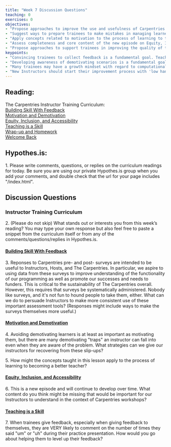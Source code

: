 ```yaml
--- 
title: "Week 7 Discussion Questions"    
teaching: 0 
exercises: 0  
objectives:
- "Propose approaches to improve the use and usefulness of Carpentries feedback surveys."
- "Suggest ways to prepare trainees to make mistakes in managing learner motivation."
- "Apply concepts related to motivation to the process of learning to teach."
- "Assess completeness and core content of the new episode on Equity, Inclusion, and Accessibility."
- "Propose approaches to support trainees in improving the quality of their feedback."
keypoints:  
- "Convincing trainees to collect feedback is a fundamental goal. Teaching them to use it is the next step."
- "Developing awareness of demotivating scenarios is a fundamental goal. Teaching trainees to cope with them is the next step."
- "Many trainees may have a growth mindset with regard to computational skills and a fixed mindset with regard to teaching skills."
- "New Instructors should start their improvement process with 'low hanging fruit' -- teaching techniques they can easily adopt. For some, this might center on presentation style while for others, it might have more to do with classroom mechanics. Focusing on one thing at a time to improve on can help people evaluate and prioritize their goals as they progress."
---
```


## Reading:
The Carpentries Instructor Training Curriculum:  
[Building Skill With Feedback](https://carpentries.github.io/instructor-training/06-feedback/index.html)  
[Motivation and Demotivation](https://carpentries.github.io/instructor-training/08-motivation/index.html)  
[Equity, Inclusion, and Accessibility](https://carpentries.github.io/instructor-training/09-eia/index.html)  
[Teaching is a Skill](https://carpentries.github.io/instructor-training/11-practice-teaching/index.html)  
[Wrap-up and Homework](https://carpentries.github.io/instructor-training/12-homework/index.html)  
[Welcome Back](https://carpentries.github.io/instructor-training/13-second-welcome/index.html)   



## Hypothes.is: 
1\. Please write comments, questions, or replies on the curriculum readings for today. Be sure you are using our private Hypothes.is group when you add your comments, and double check that the url for your page includes "/index.html".

## Discussion Questions

### Instructor Training Curriculum
2\. (Please do not skip) What stands out or interests you from this week’s reading? You may type your own response but also feel free to paste a snippet from the curriculum itself or from any of the comments/questions/replies in Hypothes.is.

#### [Building Skill With Feedback](https://carpentries.github.io/instructor-training/06-feedback/index.html)
3\. Reponses to Carpentries pre- and post- surveys are intended to be useful to Instructors, Hosts, and The Carpentries. In particular, we aspire to using data 
from these surveys to improve understanding of the functionality of our programming as well as promote our successes and needs to funders. 
This is critical to the sustainability of The Carpentries overall.
However, this requires that surveys be systematically administered. Nobody like surveys, and it's not fun to hound people to take them, either. What can we do to 
persuade Instructors to make more consistent use of these important assessment tools? (Responses might include ways to make the surveys themselves more useful.)

#### [Motivation and Demotivation](https://carpentries.github.io/instructor-training/08-motivation/index.html)
4\. Avoiding demotivating learners is at least as important as motivating them, but there are many demotivating "traps" an 
instructor can fall into even when they are aware of the problem. What strategies can we give our instructors for recovering 
from these slip-ups?

5\. How might the concepts taught in this lesson apply to the process of learning to becoming a better teacher?

#### [Equity, Inclusion, and Accessibility](https://carpentries.github.io/instructor-training/09-eia/index.html)
6\. This is a new episode and will continue to develop over time. What content do you think might be missing that would be important for our Instructors to 
understand in the context of Carpentries workshops?

#### [Teaching is a Skill](https://carpentries.github.io/instructor-training/11-practice-teaching/index.html)
7\. When trainees give feedback, especially when giving feedback to themselves, they are VERY likely to comment on the number of times they said "um" or "uh" 
during their practice presentation. How would you go about helping them to level up their feedback?


